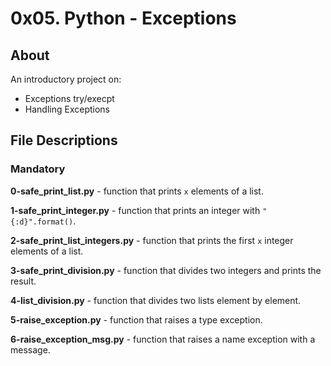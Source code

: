 # 0x05. Python - Exceptions
## About
An introductory project on:
- Exceptions try/execpt
- Handling Exceptions
## File Descriptions
### Mandatory
**0-safe_print_list.py** - function that prints `x` elements of a list.

**1-safe_print_integer.py** - function that prints an integer with `"{:d}".format()`.

**2-safe_print_list_integers.py** - function that prints the first `x` integer elements of a list.

**3-safe_print_division.py** - function that divides two integers and prints the result.

**4-list_division.py** - function that divides two lists element by element.

**5-raise_exception.py** - function that raises a type exception.

**6-raise_exception_msg.py** - function that raises a name exception with a message.
